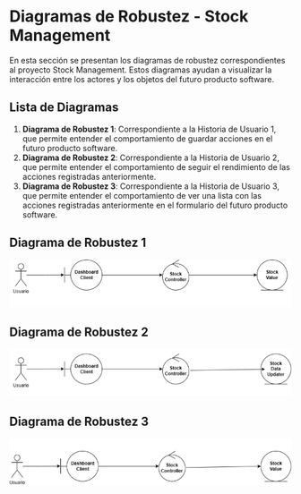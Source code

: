 # Diagramas de Robustez - Stock Management

En esta sección se presentan los diagramas de robustez correspondientes al proyecto Stock Management. Estos diagramas ayudan a visualizar la interacción entre los actores y los objetos del futuro producto software.

## Lista de Diagramas

1. **Diagrama de Robustez 1**: Correspondiente a la Historia de Usuario 1, que permite entender el comportamiento de guardar acciones en el futuro producto software.
2. **Diagrama de Robustez 2**: Correspondiente a la Historia de Usuario 2, que permite entender el comportamiento de seguir el rendimiento de las acciones registradas anteriormente.
3. **Diagrama de Robustez 3**: Correspondiente a la Historia de Usuario 3, que permite entender el comportamiento de ver una lista con las acciones registradas anteriormente en el formulario del futuro producto software.

## Diagrama de Robustez 1

![Diagrama de Robustez 1](ImagenesDiagramas/DiagramaDeRobustez1-StockManagement.png)

## Diagrama de Robustez 2

![Diagrama de Robustez 2](ImagenesDiagramas/DiagramaDeRobustez2-StockManagement.png)

## Diagrama de Robustez 3

![Diagrama de Robustez 3](ImagenesDiagramas/DiagramaDeRobustez3-StockManagement.png)
